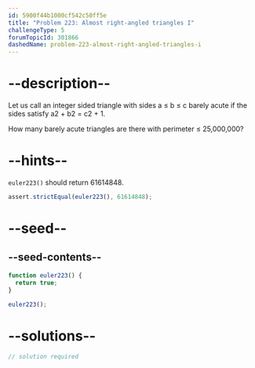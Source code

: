 ```yaml
---
id: 5900f44b1000cf542c50ff5e
title: "Problem 223: Almost right-angled triangles I"
challengeType: 5
forumTopicId: 301866
dashedName: problem-223-almost-right-angled-triangles-i
---
```


# --description--

Let us call an integer sided triangle with sides a ≤ b ≤ c barely acute if the sides satisfy a2 + b2 = c2 + 1.

How many barely acute triangles are there with perimeter ≤ 25,000,000?

# --hints--

`euler223()` should return 61614848.

```js
assert.strictEqual(euler223(), 61614848);
```

# --seed--

## --seed-contents--

```js
function euler223() {
  return true;
}

euler223();
```

# --solutions--

```js
// solution required
```
